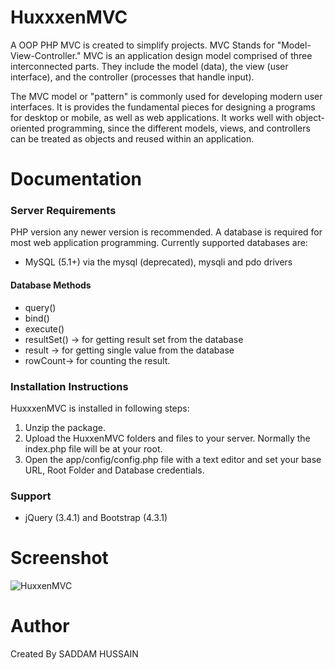 # HuxxxenMVC
A OOP PHP MVC is created to simplify projects. MVC Stands for "Model-View-Controller." MVC is an application design model comprised of three interconnected parts. They include the model (data), the view (user interface), and the controller (processes that handle input).

The MVC model or "pattern" is commonly used for developing modern user interfaces. It is provides the fundamental pieces for designing a programs for desktop or mobile, as well as web applications. It works well with object-oriented programming, since the different models, views, and controllers can be treated as objects and reused within an application.

# Documentation
### Server Requirements
PHP version any newer version is recommended. 
A database is required for most web application programming. Currently supported databases are: 
  * MySQL (5.1+) via the mysql (deprecated), mysqli and pdo drivers
  #### Database Methods
  * query()
  * bind()
  * execute()
  * resultSet() -> for getting result set from the database
  * result -> for getting single value from the database
  * rowCount-> for counting the result.
### Installation Instructions
HuxxxenMVC is installed in following steps:

1. Unzip the package.
2. Upload the HuxxenMVC folders and files to your server. Normally the index.php file will be at your root.
3. Open the app/config/config.php file with a text editor and set your base URL, Root Folder and Database credentials. 

### Support
  * jQuery (3.4.1) and Bootstrap (4.3.1)

# Screenshot
![HuxxenMVC](https://user-images.githubusercontent.com/36893768/65867148-81452200-e393-11e9-8e25-d89920ed8230.JPG)
# Author
Created By SADDAM HUSSAIN
